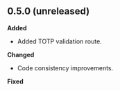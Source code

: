 ## 0.5.0 (unreleased)

**Added**

- Added TOTP validation route.

**Changed**

- Code consistency improvements.

**Fixed**
